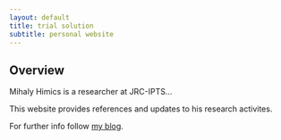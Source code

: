 ```yaml
---
layout: default
title: trial solution 
subtitle: personal website
---
```


## Overview

Mihaly Himics is a researcher at JRC-IPTS... 

This website provides references and updates to his research activites.

For further info follow [my blog](http://trialsolution.wordpress.com).


